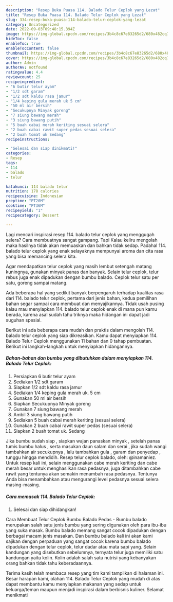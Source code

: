 ```yaml
---
description: "Resep Buka Puasa 114. Balado Telur Ceplok yang Lezat"
title: "Resep Buka Puasa 114. Balado Telur Ceplok yang Lezat"
slug: 334-resep-buka-puasa-114-balado-telur-ceplok-yang-lezat
category: Uncategorized
date: 2022-09-03T09:48:15.394Z
image: https://img-global.cpcdn.com/recipes/3b4c8c67e83265d2/680x482cq70/114-balado-telur-ceplok-foto-resep-utama.jpg
hideToc: false
enableToc: true
enableTocContent: false
thumbnail: https://img-global.cpcdn.com/recipes/3b4c8c67e83265d2/680x482cq70/114-balado-telur-ceplok-foto-resep-utama.jpg
cover: https://img-global.cpcdn.com/recipes/3b4c8c67e83265d2/680x482cq70/114-balado-telur-ceplok-foto-resep-utama.jpg
author: Admin
authorAv: notfound
ratingvalue: 4.4
reviewcount: 25
recipeingredient:
- "6 butir telur ayam"
- "1/2 sdt garam"
- "1/2 sdt kaldu rasa jamur"
- "1/4 keping gula merah uk 5 cm"
- "50 ml air bersih"
- "Secukupnya Minyak goreng"
- "7 siung bawang merah"
- "3 siung bawang putih"
- "5 buah cabai merah keriting sesuai selera"
- "2 buah cabai rawit super pedas sesuai selera"
- "2 buah tomat uk Sedang"
recipeinstructions:

- "Selesai dan siap dinikmati!"
categories:
- Resep
tags:
- 114
- balado
- telur

katakunci: 114 balado telur 
nutrition: 178 calories
recipecuisine: Indonesian
preptime: "PT20M"
cooktime: "PT36M"
recipeyield: "1"
recipecategory: Dessert

---
```



Lagi mencari inspirasi resep 114. balado telur ceplok yang menggugah selera? Cara membuatnya sangat gampang. Tapi Kalau keliru mengolah maka hasilnya tidak akan memuaskan dan bahkan tidak sedap. Padahal 114. balado telur ceplok yang enak selayaknya mempunyai aroma dan cita rasa yang bisa memancing selera kita.


Agar mendapatkan telur ceplok yang masih lembut setengah matang kuningnya, gunakan minyak panas dan banyak. Selain telur ceplok, telur rebus juga enak dipadukan dengan bumbu balado. Ceplok telur satu per satu, goreng sampai matang.

Ada beberapa hal yang sedikit banyak berpengaruh terhadap kualitas rasa dari 114. balado telur ceplok, pertama dari jenis bahan, kedua pemilihan bahan segar sampai cara membuat dan menyajikannya. Tidak usah pusing kalau mau menyiapkan 114. balado telur ceplok enak di mana pun kamu berada, karena asal sudah tahu triknya maka hidangan ini dapat jadi suguhan spesial.


Berikut ini ada beberapa cara mudah dan praktis dalam mengolah 114. balado telur ceplok yang siap dikreasikan. Kamu dapat menyiapkan 114. Balado Telur Ceplok menggunakan 11 bahan dan 0 tahap pembuatan. Berikut ini langkah-langkah untuk menyiapkan hidangannya.

<!--inarticleads1-->

##### Bahan-bahan dan bumbu yang dibutuhkan dalam menyiapkan 114. Balado Telur Ceplok:

1. Persiapkan 6 butir telur ayam
1. Sediakan 1/2 sdt garam
1. Siapkan 1/2 sdt kaldu rasa jamur
1. Sediakan 1/4 keping gula merah uk. 5 cm
1. Gunakan 50 ml air bersih
1. Siapkan Secukupnya Minyak goreng
1. Gunakan 7 siung bawang merah
1. Ambil 3 siung bawang putih
1. Sediakan 5 buah cabai merah keriting (sesuai selera)
1. Gunakan 2 buah cabai rawit super pedas (sesuai selera)
1. Siapkan 2 buah tomat uk. Sedang


Jika bumbu sudah siap , siapkan wajan panaskan minyak , setelah panas tumis bumbu halus , serta masukan daun salam dan serai , jika sudah wangi tambahkan air secukupnya , lalu tambahkan gula , garam dan penyedap , tunggu hingga mendidih. Resep telur ceplok balado, oleh: @inamaniez. Untuk resep kali ini, selain menggunakan cabe merah keriting dan cabe merah besar untuk menghasilkan rasa pedasnya, juga ditambahkan cabe rawit yang tentunya akan semakin menambah rasa pedasnya. Tentunya Anda bisa menambahkan atau mengurangi level pedasnya sesuai selera masing-masing. 

<!--inarticleads2-->

##### Cara memasak 114. Balado Telur Ceplok:


1. Selesai dan siap dihidangkan!

Cara Membuat Telur Ceplok Bumbu Balado Pedas - Bumbu balado merupakan salah satu jenis bumbu yang sering digunakan oleh para ibu-ibu yang suka masak. Bumbu balado memang sangat cocok dipadukan dengan berbagai macam jenis masakan. Dan bumbu balado kali ini akan kami sajikan dengan perpaduan yang sangat cocok karena bumbu balado dipadukan dengan telur ceplok, telur dadar atau mata sapi yang. Selain kandungan yang disebutkan sebelumnya, ternyata telur juga memiliki satu kandungan yaitu kolin. Kolin adalah salah satu nutrisi yang kebanyakan orang bahkan tidak tahu keberadaannya. 

Terima kasih telah membaca resep yang tim kami tampilkan di halaman ini. Besar harapan kami, olahan 114. Balado Telur Ceplok yang mudah di atas dapat membantu kamu menyiapkan makanan yang sedap untuk keluarga/teman maupun menjadi inspirasi dalam berbisnis kuliner. Selamat menikmati
